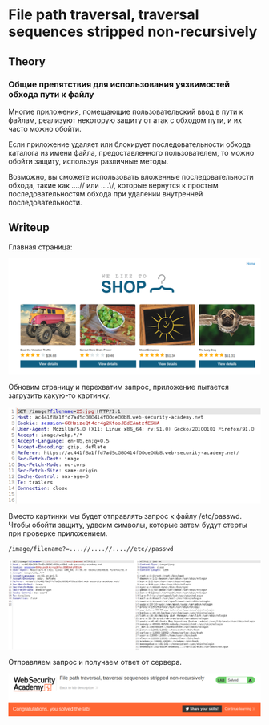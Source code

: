 # File path traversal, traversal sequences stripped non-recursively

## Theory

<h3>Общие препятствия для использования уязвимостей обхода пути к файлу</h3>

Многие приложения, помещающие пользовательский ввод в пути к файлам, реализуют некоторую защиту от атак с обходом пути, и их часто можно обойти.

Если приложение удаляет или блокирует последовательности обхода каталога из имени файла, предоставленного пользователем, то можно обойти защиту, используя различные методы.

Возможно, вы сможете использовать вложенные последовательности обхода, такие как ....// или ....\\/, которые вернутся к простым последовательностям обхода при удалении внутренней последовательности.

## Writeup

Главная страница:

![](https://github.com/fobblified/Writeups/blob/main/Portswigger/Directory_traversal/File_path_traversal_traversal_sequences_stripped_non-recursively/assets/1.png)

Обновим страницу и перехватим запрос, приложение пытается загрузить какую-то картинку.

![](https://github.com/fobblified/Writeups/blob/main/Portswigger/Directory_traversal/File_path_traversal_traversal_sequences_stripped_non-recursively/assets/2.png)

Вместо картинки мы будет отправлять запрос к файлу /etc/passwd. Чтобы обойти защиту, удвоим символы, которые затем будут стерты при проверке приложением.
```
/image/filename?=....//....//....//etc//passwd
```
![](https://github.com/fobblified/Writeups/blob/main/Portswigger/Directory_traversal/File_path_traversal_traversal_sequences_stripped_non-recursively/assets/3.png)

Отправляем запрос и получаем ответ от сервера.

![](https://github.com/fobblified/Writeups/blob/main/Portswigger/Directory_traversal/File_path_traversal_traversal_sequences_stripped_non-recursively/assets/4.png)
